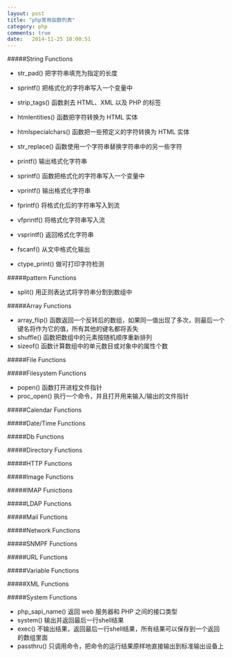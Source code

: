 ```yaml
---
layout: post
title: "php常用函数列表"
category: php
comments: true
date:   2014-11-25 10:00:51
---
```


#####String Functions

- str_pad() 把字符串填充为指定的长度
- sprintf() 把格式化的字符串写入一个变量中
- strip_tags() 函数剥去 HTML、XML 以及 PHP 的标签
- htmlentities() 函数把字符转换为 HTML 实体
- htmlspecialchars() 函数把一些预定义的字符转换为 HTML 实体
- str_replace() 函数使用一个字符串替换字符串中的另一些字符

- printf() 输出格式化字符串
- sprintf() 函数把格式化的字符串写入一个变量中
- vprintf() 输出格式化字符串
- fprintf() 将格式化后的字符串写入到流
- vfprintf() 将格式化字符串写入流
- vsprintf() 返回格式化字符串
- fscanf() 从文中格式化输出

- ctype_print() 做可打印字符检测


#####pattern Functions

- split() 用正则表达式将字符串分割到数组中


#####Array Functions

- array_flip() 函数返回一个反转后的数组，如果同一值出现了多次，则最后一个键名将作为它的值，所有其他的键名都将丢失
- shuffle() 函数把数组中的元素按随机顺序重新排列
- sizeof() 函数计算数组中的单元数目或对象中的属性个数


#####File Functions


#####Filesystem Functions

- popen() 函数打开进程文件指针
- proc_open() 执行一个命令，并且打开用来输入/输出的文件指针


#####Calendar Functions


#####Date/Time Functions


#####Db Functions


#####Directory Functions


#####HTTP Functions


#####Image Functions


#####IMAP Funictions


#####LDAP Functions


#####Mail Functions


#####Network Functions


#####SNMPF Functions


#####URL Functions


#####Variable Functions


#####XML Functions


#####System Functions

- php_sapi_name() 返回 web 服务器和 PHP 之间的接口类型
- system() 输出并返回最后一行shell结果
- exec() 不输出结果，返回最后一行shell结果，所有结果可以保存到一个返回的数组里面
- passthru() 只调用命令，把命令的运行结果原样地直接输出到标准输出设备上

